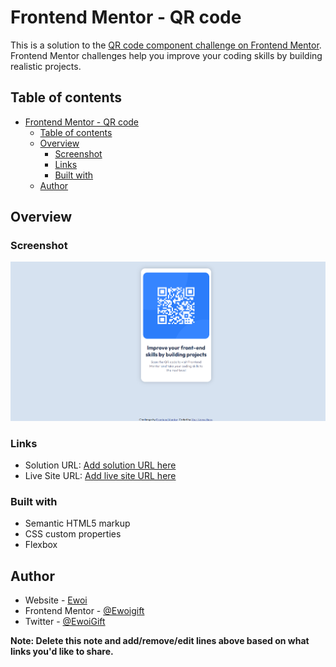 # Frontend Mentor - QR code 

This is a solution to the [QR code component challenge on Frontend Mentor](https://www.frontendmentor.io/challenges/qr-code-component-iux_sIO_H). Frontend Mentor challenges help you improve your coding skills by building realistic projects.

## Table of contents

- [Frontend Mentor - QR code](#frontend-mentor---qr-code)
  - [Table of contents](#table-of-contents)
  - [Overview](#overview)
    - [Screenshot](#screenshot)
    - [Links](#links)
    - [Built with](#built-with)
  - [Author](#author)


## Overview

### Screenshot

![desktop ](images\qr-code.png)



### Links

- Solution URL: [Add solution URL here](https://your-solution-url.com)
- Live Site URL: [Add live site URL here](https://your-live-site-url.com)


### Built with

- Semantic HTML5 markup
- CSS custom properties
- Flexbox




## Author

- Website - [Ewoi](https://ewoigiftportfolio.netlify.app/)
- Frontend Mentor - [@Ewoigift](https://www.frontendmentor.io/profile/Ewoigift)
- Twitter - [@EwoiGift](https://twitter.com/EwoiGift)

**Note: Delete this note and add/remove/edit lines above based on what links you'd like to share.**


